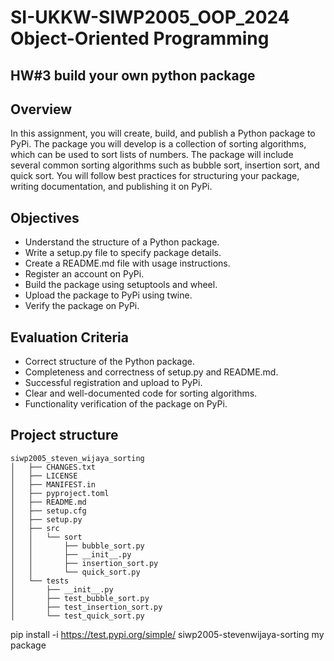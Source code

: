 # SI-UKKW-SIWP2005_OOP_2024 Object-Oriented Programming

## HW#3 build your own python package

## Overview
In this assignment, you will create, build, and publish a Python package to PyPi. The package you will develop is a collection of sorting algorithms, which can be used to sort lists of numbers. The package will include several common sorting algorithms such as bubble sort, insertion sort, and quick sort. You will follow best practices for structuring your package, writing documentation, and publishing it on PyPi.

## Objectives
- Understand the structure of a Python package.
- Write a setup.py file to specify package details.
- Create a README.md file with usage instructions.
- Register an account on PyPi.
- Build the package using setuptools and wheel.
- Upload the package to PyPi using twine.
- Verify the package on PyPi.

## Evaluation Criteria
- Correct structure of the Python package.
- Completeness and correctness of setup.py and README.md.
- Successful registration and upload to PyPi.
- Clear and well-documented code for sorting algorithms.
- Functionality verification of the package on PyPi.

## Project structure

```
siwp2005_steven_wijaya_sorting
│   ├── CHANGES.txt
│   ├── LICENSE
│   ├── MANIFEST.in
│   ├── pyproject.toml
│   ├── README.md
│   ├── setup.cfg
│   ├── setup.py
│   ├── src
│   │   └── sort
│   │       ├── bubble_sort.py
│   │       ├── __init__.py
│   │       ├── insertion_sort.py
│   │       └── quick_sort.py
│   └── tests
│       ├── __init__.py
│       ├── test_bubble_sort.py
│       ├── test_insertion_sort.py
│       └── test_quick_sort.py
```
pip install -i https://test.pypi.org/simple/ siwp2005-stevenwijaya-sorting    my package



